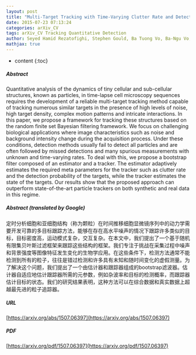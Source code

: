 ```yaml
---
layout: post
title: "Multi-Target Tracking with Time-Varying Clutter Rate and Detection Profile: Application to Time-lapse Cell Microscopy Sequences"
date: 2015-07-23 07:13:24
categories: arXiv_CV
tags: arXiv_CV Tracking Quantitative Detection
author: Seyed Hamid Rezatofighi, Stephen Gould, Ba Tuong Vo, Ba-Ngu Vo, Katarina Mele, Richard Hartley
mathjax: true
---
```


* content
{:toc}

##### Abstract
Quantitative analysis of the dynamics of tiny cellular and sub-cellular structures, known as particles, in time-lapse cell microscopy sequences requires the development of a reliable multi-target tracking method capable of tracking numerous similar targets in the presence of high levels of noise, high target density, complex motion patterns and intricate interactions. In this paper, we propose a framework for tracking these structures based on the random finite set Bayesian filtering framework. We focus on challenging biological applications where image characteristics such as noise and background intensity change during the acquisition process. Under these conditions, detection methods usually fail to detect all particles and are often followed by missed detections and many spurious measurements with unknown and time-varying rates. To deal with this, we propose a bootstrap filter composed of an estimator and a tracker. The estimator adaptively estimates the required meta parameters for the tracker such as clutter rate and the detection probability of the targets, while the tracker estimates the state of the targets. Our results show that the proposed approach can outperform state-of-the-art particle trackers on both synthetic and real data in this regime.

##### Abstract (translated by Google)
定时分析细胞和亚细胞结构（称为颗粒）在时间推移细胞显微镜序列中的动力学需要开发可靠的多目标跟踪方法，能够在存在高水平噪声的情况下跟踪许多类似的目标，目标密度高，运动模式复杂，交互复杂。在本文中，我们提出了一个基于随机有限集贝叶斯过滤框架来跟踪这些结构的框架。我们专注于挑战在采集过程中噪声和背景强度等图像特征发生变化的生物学应用。在这些条件下，检测方法通常不能检测到所有的粒子，往往是错过检测和许多具有未知和随时间变化的虚假测量。为了解决这个问题，我们提出了一个由估计器和跟踪器组成的bootstrap滤波器。估计器自适应地估计跟踪器所需的元参数，例如杂波率和目标的检测概率，而跟踪器估计目标的状态。我们的研究结果表明，这种方法可以在综合数据和真实数据上超越最先进的粒子追踪器。

##### URL
[https://arxiv.org/abs/1507.06397](https://arxiv.org/abs/1507.06397)

##### PDF
[https://arxiv.org/pdf/1507.06397](https://arxiv.org/pdf/1507.06397)

